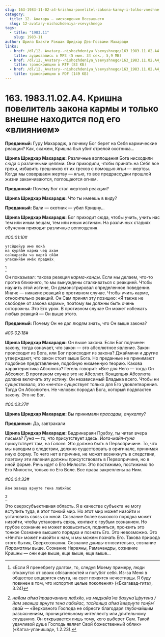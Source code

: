 ```yaml
---
slug: 163-1983-11-02-a4-krishna-povelitel-zakona-karmy-i-tolko-vneshne-nahoditsya-pod-ego-vliyaniem
category:
  title: 12. Аватары — нисхождения Всевышнего
  slug: 12-avatary-nishozhdeniya-vsevyshnego
tags:
  - title: "1983.11"
    slug: 1983-11
author: Шрила Бхакти Ракшак Шридхар Дев-Госвами Махарадж
links:
  - href: /dl/12._Avatary--nishozhdeniya_Vsevyshnego/163_1983.11.02.A4_SridharMj_Krishna_povelitel_zakona_karmy_i_tolko_vneshne_nahoditsja_pod_ego_vlijaniem.mp3
    title: аудиозапись в MP3 (5 мин. 34 сек., 5,9 МБ)
  - href: /dl/12._Avatary--nishozhdeniya_Vsevyshnego/163_1983.11.02.A4_SridharMj_Krishna_povelitel_zakona_karmy_i_tolko_vneshne_nahoditsja_pod_ego_vlijaniem.rtf
    title: транскрипцию в RTF (83 КБ)
  - href: /dl/12._Avatary--nishozhdeniya_Vsevyshnego/163_1983.11.02.A4_SridharMj_Krishna_povelitel_zakona_karmy_i_tolko_vneshne_nahoditsja_pod_ego_vlijaniem.pdf
    title: транскрипцию в PDF (149 КБ)
---
```


# 163. 1983.11.02.A4. Кришна повелитель закона кармы и только внешне находится под его «влиянием»

**Преданный:** Гуру Махарадж, а почему Бог берет на Себя кармические реакции? Как, скажем, Кришна был убит стрелой охотника…

**Шрила Шридхар Махарадж:** Различные воплощения Бога нисходили сюда с различными целями. Они приходили, чтобы принять на Себя все грехи, избавить грешников от их грехов с помощью *ягьи* — жертвы. Когда мы совершаем жертву — *ягью*, то все предрассудки прошлой жизни заканчиваются, поглощаются огнем.

**Преданный:** Почему Бог стал жертвой реакции?

**Шрила Шридхар Махарадж:** Что ты имеешь в виду?

**Преданный:** Вали — охотник — убил Кришну…

**Шрила Шридхар Махарадж:** Бог приходит сюда, чтобы учить, учить нас тем или иным вещам, тем или иным истинам. На различных стадиях обучения приходят различные воплощения.

*#00:01:10#*

    утсӣдейур име лока̄
    на курйа̄м̇ карма чед ахам
    сан̇карасйа ча карта̄ сйа̄м
    упаханйа̄м има̄х̣ праджа̄х̣
[^_ftn1]

Он показывал: такова реакция *карма-канды*. Если мы делаем, что-то против ближнего, то мы вынуждены сталкиваться с реакцией. Чтобы научить этой истине, Он демонстрировал определенное поведение. Иначе — никаких реакций в противном случае. Чтобы учить карме, относительно реакций. Он Сам принял эту позицию: «Я также не свободен от закона кармы», поэтому вы должны быть очень осторожны. Это Его урок. В противном случае Он может избежать любых реакций — Он выше этого.

**Преданный:** Почему Он не дал людям знать, что Он выше закона?

*#00:02:18#*

**Шрила Шридхар Махарадж:** Он выше закона. Если Бог подчинен закону, тогда означает, что закон — это абсолютное явление. Закон происходит из Бога, или Бог происходит из закона? Джаймини и другие утверждают, что закон стоит выше Бога. Но преданные не принимают подобное представление, подобную низменную теорию. Какова характеристика Абсолюта? Гегель говорит: «Все для Него — тогда Он Абсолют. В противном случае это не Абсолют. Концепция Абсолюта должна включать эту истину: Он независимый Владыка всего. Чтобы ни существовало, это «нечто» существует только для Его удовлетворения. Тогда Он Абсолютен. Не человек породил Бога, который подвластен закону. Это не Бог.

*#00:03:27#*

**Шрила Шридхар Махарадж:** Вы принимали *прасадам, анукалпу*?

**Преданные:** Да, завтракали

**Шрила Шридхар Махарадж:** Бадринараян Прабху, ты читал вчера письма? *Гуна* — то, что присутствует здесь. *Йога-майя-гуна* присутствует там, на *Голоке.* Это должно быть в Первопричине. То, что мы находим в следствии, должно существовать в оригинале, принимая иную форму. То чего нет в причине, не может возникнуть в следствии, поэтому эти явления должны присутствовать в Первопричине, но в иной форме. Речь идет о Его Милости. Это постижимо, постижимо по Его Милости, только по Его Воле. Все права закреплены за Ним.

*#00:04:33#*

    йам эваиш̣а вр̣н̣уте тена лабхйас
[^_ftn2]

Это сверхсубъективная область. Я в качестве субъекта не могу вступить туда, в этот тонкий мир. Но этот мир может низойти и установить связь со мной. Сознание более высокого порядка может низойти, чтобы установить связь, контакт с грубым сознанием. Но грубое сознание не может возвыситься, подняться, пронзить это тонкое Сознание высшего порядка и познать Его. Это невозможно. Это «Нечто» может низойти к нам, и мы можем познать Его. Такова природа этого бытия, Сверхсознания. Сознание *дживы* относительно, сознание *Параматмы* выше. Сознание Нараяны, Рамачандры, сознание Кришны — они еще выше, еще выше, еще выше…



[^_ftn1]: «Если Я пренебрегу долгом, то, следуя Моему примеру, люди откажутся от своих обязанностей и погубят себя. Из-за Меня в обществе воцарится смута, на свет появятся нечестивцы. Я буду повинен в том, что испортил целые поколения» («Бхагавад-гита», 3.24)

[^_ftn2]: *на̄йам а̄тма̄ правачанена лабхйо, на медхайа̄ на бахуна̄ ш́рутена / йам эваиш̣а вр̣н̣уте тена лабхйас, тасйаиш̣а а̄тма̄ вивр̣н̣уте танӯм̇ сва̄м* — «Верховного Господа не обрести благодаря глубочайшим разъяснениям, проницательному интеллекту или длительному слушанию. Он открывается лишь тому, кого выберет Сам. Такой удачливой душе Господь являет Свой божественный облик» («Катха-упанишад», 1.2.23).

